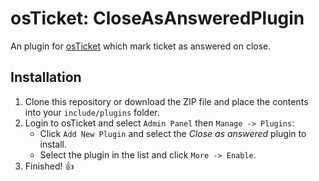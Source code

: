 # osTicket: CloseAsAnsweredPlugin

An plugin for [osTicket](https://osticket.com/) which mark ticket as answered on close.

## Installation

 1. Clone this repository or download the ZIP file and place the contents into your `include/plugins` folder.
 2. Login to osTicket and select `Admin Panel` then `Manage -> Plugins`:
    * Click `Add New Plugin` and select the *Close as answered* plugin to install.
    * Select the plugin in the list and click `More -> Enable`.
 3. Finished! 👍
